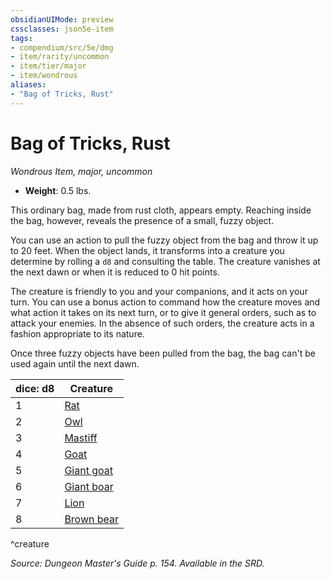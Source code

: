```yaml
---
obsidianUIMode: preview
cssclasses: json5e-item
tags:
- compendium/src/5e/dmg
- item/rarity/uncommon
- item/tier/major
- item/wondrous
aliases: 
- "Bag of Tricks, Rust"
---
```

# Bag of Tricks, Rust
*Wondrous Item, major, uncommon*  

- **Weight**: 0.5 lbs.

This ordinary bag, made from rust cloth, appears empty. Reaching inside the bag, however, reveals the presence of a small, fuzzy object.

You can use an action to pull the fuzzy object from the bag and throw it up to 20 feet. When the object lands, it transforms into a creature you determine by rolling a `d8` and consulting the table. The creature vanishes at the next dawn or when it is reduced to 0 hit points.

The creature is friendly to you and your companions, and it acts on your turn. You can use a bonus action to command how the creature moves and what action it takes on its next turn, or to give it general orders, such as to attack your enemies. In the absence of such orders, the creature acts in a fashion appropriate to its nature.

Once three fuzzy objects have been pulled from the bag, the bag can't be used again until the next dawn.

| dice: d8 | Creature |
|----------|----------|
| 1 | [Rat](z_compendium/bestiary/beast/rat.md) |
| 2 | [Owl](z_compendium/bestiary/beast/owl.md) |
| 3 | [Mastiff](z_compendium/bestiary/beast/mastiff.md) |
| 4 | [Goat](z_compendium/bestiary/beast/goat.md) |
| 5 | [Giant goat](z_compendium/bestiary/beast/giant-goat.md) |
| 6 | [Giant boar](z_compendium/bestiary/beast/giant-boar.md) |
| 7 | [Lion](z_compendium/bestiary/beast/lion.md) |
| 8 | [Brown bear](z_compendium/bestiary/beast/brown-bear.md) |
^creature

*Source: Dungeon Master's Guide p. 154. Available in the SRD.*